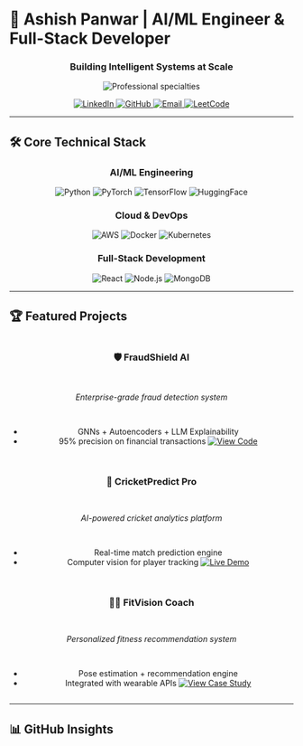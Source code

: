 # 🚀 Ashish Panwar | AI/ML Engineer & Full-Stack Developer

<h3 align="center">Building Intelligent Systems at Scale</h3>

<!-- Animated header with smooth typing effect -->
<div align="center">
  <img src="https://readme-typing-svg.demolab.com?font=Fira+Code&size=24&duration=2800&pause=1000&color=22D3EE&width=550&center=true&lines=Specializing+in+Production-Grade+AI;ML+Systems+Architecture;Full-Stack+Integration;Enterprise+Solutions" alt="Professional specialties" />
</div>

<p align="center">
  <a href="https://www.linkedin.com/in/ashish-panwar-ai" target="_blank">
    <img src="https://img.shields.io/badge/LinkedIn-0A66C2?style=for-the-badge&logo=linkedin&logoColor=white" alt="LinkedIn"/>
  </a>
  <a href="https://github.com/ashishpanwar19" target="_blank">
    <img src="https://img.shields.io/badge/GitHub-181717?style=for-the-badge&logo=github&logoColor=white" alt="GitHub"/>
  </a>
  <a href="mailto:ashishpanwar251@gmail.com">
    <img src="https://img.shields.io/badge/Email-EA4335?style=for-the-badge&logo=gmail&logoColor=white" alt="Email"/>
  </a>
  <a href="https://leetcode.com/ashishpanwar19/">
    <img src="https://img.shields.io/badge/LeetCode-FFA116?style=for-the-badge&logo=leetcode&logoColor=black" alt="LeetCode"/>
  </a>
</p>

---

## 🛠️ Core Technical Stack

<div align="center">

### **AI/ML Engineering**
![Python](https://img.shields.io/badge/Python-3776AB?style=flat-square&logo=python&logoColor=white)
![PyTorch](https://img.shields.io/badge/PyTorch-EE4C2C?style=flat-square&logo=pytorch&logoColor=white)
![TensorFlow](https://img.shields.io/badge/TensorFlow-FF6F00?style=flat-square&logo=tensorflow&logoColor=white)
![HuggingFace](https://img.shields.io/badge/HuggingFace-FFD21E?style=flat-square&logo=huggingface&logoColor=black)

### **Cloud & DevOps**
![AWS](https://img.shields.io/badge/AWS-232F3E?style=flat-square&logo=amazon-aws&logoColor=white)
![Docker](https://img.shields.io/badge/Docker-2496ED?style=flat-square&logo=docker&logoColor=white)
![Kubernetes](https://img.shields.io/badge/Kubernetes-326CE5?style=flat-square&logo=kubernetes&logoColor=white)

### **Full-Stack Development**
![React](https://img.shields.io/badge/React-61DAFB?style=flat-square&logo=react&logoColor=black)
![Node.js](https://img.shields.io/badge/Node.js-339933?style=flat-square&logo=nodedotjs&logoColor=white)
![MongoDB](https://img.shields.io/badge/MongoDB-47A248?style=flat-square&logo=mongodb&logoColor=white)

</div>

---

## 🏆 Featured Projects

<div align="center" style="display: grid; grid-template-columns: repeat(auto-fit, minmax(300px, 1fr)); gap: 1rem;">

### **🛡️ FraudShield AI**
*Enterprise-grade fraud detection system*
- GNNs + Autoencoders + LLM Explainability
- 95% precision on financial transactions
[![View Code](https://img.shields.io/badge/CODE-181717?style=for-the-badge&logo=github)](https://github.com/ashishpanwar19/FraudShield)

### **🤖 CricketPredict Pro**
*AI-powered cricket analytics platform*
- Real-time match prediction engine
- Computer vision for player tracking
[![Live Demo](https://img.shields.io/badge/DEMO-FF0000?style=for-the-badge&logo=youtube)](https://youtu.be/demo)

### **🏋️‍♂️ FitVision Coach**
*Personalized fitness recommendation system*
- Pose estimation + recommendation engine
- Integrated with wearable APIs
[![View Case Study](https://img.shields.io/badge/CASE_STUDY-4285F4?style=for-the-badge)](https://medium.com/@ashishpanwar)

</div>

---

## 📊 GitHub Insights

<div align="center" style="d
